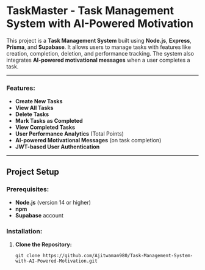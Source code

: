 # TaskMaster - Task Management System with AI-Powered Motivation

This project is a **Task Management System** built using **Node.js**, **Express**, **Prisma**, and **Supabase**. It allows users to manage tasks with features like creation, completion, deletion, and performance tracking. The system also integrates **AI-powered motivational messages** when a user completes a task.

---

### Features:
- **Create New Tasks**
- **View All Tasks**
- **Delete Tasks**
- **Mark Tasks as Completed**
- **View Completed Tasks**
- **User Performance Analytics** (Total Points)
- **AI-powered Motivational Messages** (on task completion)
- **JWT-based User Authentication**

---

## Project Setup

### Prerequisites:
- **Node.js** (version 14 or higher)
- **npm** 
- **Supabase** account 

### Installation:

1. **Clone the Repository:**
   ```
   git clone https://github.com/Ajitwaman980/Task-Management-System-with-AI-Powered-Motivation.git
   ```
